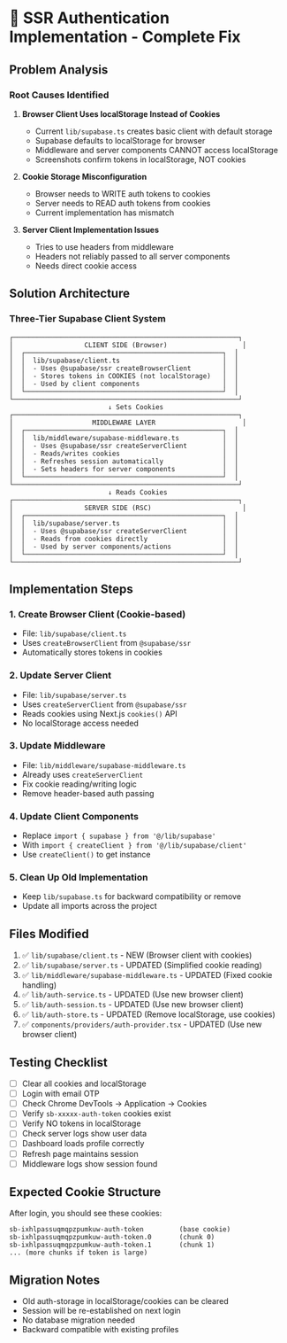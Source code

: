 # 🔧 SSR Authentication Implementation - Complete Fix

## Problem Analysis

### Root Causes Identified

1. **Browser Client Uses localStorage Instead of Cookies**
   - Current `lib/supabase.ts` creates basic client with default storage
   - Supabase defaults to localStorage for browser
   - Middleware and server components CANNOT access localStorage
   - Screenshots confirm tokens in localStorage, NOT cookies

2. **Cookie Storage Misconfiguration**
   - Browser needs to WRITE auth tokens to cookies
   - Server needs to READ auth tokens from cookies
   - Current implementation has mismatch

3. **Server Client Implementation Issues**
   - Tries to use headers from middleware
   - Headers not reliably passed to all server components
   - Needs direct cookie access

## Solution Architecture

### Three-Tier Supabase Client System

```
┌─────────────────────────────────────────────────────────┐
│                  CLIENT SIDE (Browser)                   │
│  ┌──────────────────────────────────────────────────┐  │
│  │  lib/supabase/client.ts                          │  │
│  │  - Uses @supabase/ssr createBrowserClient        │  │
│  │  - Stores tokens in COOKIES (not localStorage)   │  │
│  │  - Used by client components                     │  │
│  └──────────────────────────────────────────────────┘  │
└─────────────────────────────────────────────────────────┘
                         ↓ Sets Cookies
┌─────────────────────────────────────────────────────────┐
│                    MIDDLEWARE LAYER                      │
│  ┌──────────────────────────────────────────────────┐  │
│  │  lib/middleware/supabase-middleware.ts           │  │
│  │  - Uses @supabase/ssr createServerClient         │  │
│  │  - Reads/writes cookies                          │  │
│  │  - Refreshes session automatically               │  │
│  │  - Sets headers for server components            │  │
│  └──────────────────────────────────────────────────┘  │
└─────────────────────────────────────────────────────────┘
                         ↓ Reads Cookies
┌─────────────────────────────────────────────────────────┐
│                  SERVER SIDE (RSC)                       │
│  ┌──────────────────────────────────────────────────┐  │
│  │  lib/supabase/server.ts                          │  │
│  │  - Uses @supabase/ssr createServerClient         │  │
│  │  - Reads from cookies directly                   │  │
│  │  - Used by server components/actions             │  │
│  └──────────────────────────────────────────────────┘  │
└─────────────────────────────────────────────────────────┘
```

## Implementation Steps

### 1. Create Browser Client (Cookie-based)
- File: `lib/supabase/client.ts`
- Uses `createBrowserClient` from `@supabase/ssr`
- Automatically stores tokens in cookies

### 2. Update Server Client
- File: `lib/supabase/server.ts`
- Uses `createServerClient` from `@supabase/ssr`
- Reads cookies using Next.js `cookies()` API
- No localStorage access needed

### 3. Update Middleware
- File: `lib/middleware/supabase-middleware.ts`
- Already uses `createServerClient`
- Fix cookie reading/writing logic
- Remove header-based auth passing

### 4. Update Client Components
- Replace `import { supabase } from '@/lib/supabase'`
- With `import { createClient } from '@/lib/supabase/client'`
- Use `createClient()` to get instance

### 5. Clean Up Old Implementation
- Keep `lib/supabase.ts` for backward compatibility or remove
- Update all imports across the project

## Files Modified

1. ✅ `lib/supabase/client.ts` - NEW (Browser client with cookies)
2. ✅ `lib/supabase/server.ts` - UPDATED (Simplified cookie reading)
3. ✅ `lib/middleware/supabase-middleware.ts` - UPDATED (Fixed cookie handling)
4. ✅ `lib/auth-service.ts` - UPDATED (Use new browser client)
5. ✅ `lib/auth-session.ts` - UPDATED (Use new browser client)
6. ✅ `lib/auth-store.ts` - UPDATED (Remove localStorage, use cookies)
7. ✅ `components/providers/auth-provider.tsx` - UPDATED (Use new browser client)

## Testing Checklist

- [ ] Clear all cookies and localStorage
- [ ] Login with email OTP
- [ ] Check Chrome DevTools → Application → Cookies
- [ ] Verify `sb-xxxxx-auth-token` cookies exist
- [ ] Verify NO tokens in localStorage
- [ ] Check server logs show user data
- [ ] Dashboard loads profile correctly
- [ ] Refresh page maintains session
- [ ] Middleware logs show session found

## Expected Cookie Structure

After login, you should see these cookies:

```
sb-ixhlpassuqmqpzpumkuw-auth-token         (base cookie)
sb-ixhlpassuqmqpzpumkuw-auth-token.0       (chunk 0)
sb-ixhlpassuqmqpzpumkuw-auth-token.1       (chunk 1)
... (more chunks if token is large)
```

## Migration Notes

- Old auth-storage in localStorage/cookies can be cleared
- Session will be re-established on next login
- No database migration needed
- Backward compatible with existing profiles
